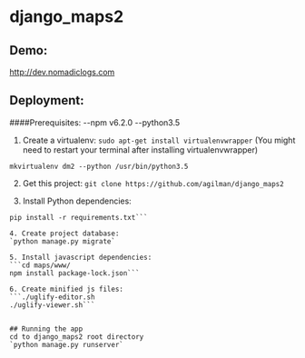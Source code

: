 # django_maps2

## Demo:
   http://dev.nomadiclogs.com

## Deployment:

####Prerequisites:
--npm v6.2.0
--python3.5

1. Create a virtualenv:
`sudo apt-get install virtualenvwrapper`
(You might need to restart your terminal after installing virtualenvwrapper)

`mkvirtualenv dm2 --python /usr/bin/python3.5`

2. Get this project:
`git clone https://github.com/agilman/django_maps2`

3. Install Python dependencies:
```cd django_maps2
pip install -r requirements.txt```

4. Create project database:
`python manage.py migrate`

5. Install javascript dependencies:
```cd maps/www/
npm install package-lock.json```

6. Create minified js files:
```./uglify-editor.sh
./uglify-viewer.sh```


## Running the app
cd to django_maps2 root directory
`python manage.py runserver`

